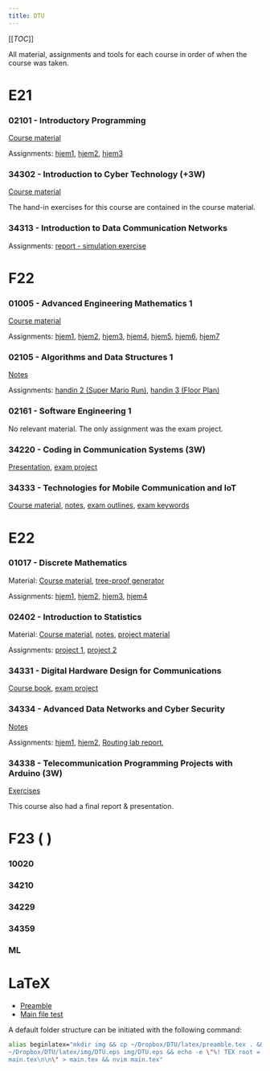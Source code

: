 ```yaml
---
title: DTU
---
```


[[_TOC_]]

All material, assignments and tools for each course in order of when the course
was taken.

# E21

### 02101 - Introductory Programming

[Course material](02101_material.zip)

Assignments: 
[hjem1](02101_hjem1.pdf),
[hjem2](02101_hjem2.pdf),
[hjem3](02101_hjem3.pdf)

### 34302 - Introduction to Cyber Technology (+3W)

[Course material](34302_material.zip) 

The hand-in exercises for this course are contained in the course material.

### 34313 - Introduction to Data Communication Networks

Assignments: 
[report - simulation exercise](34313_sim.pdf) 

# F22

### 01005 - Advanced Engineering Mathematics 1

[Course material](01005_material.zip) 

Assignments: 
[hjem1](01005_hjem1.pdf), 
[hjem2](01005_hjem2.pdf), 
[hjem3](01005_hjem3.pdf), 
[hjem4](01005_hjem4.pdf), 
[hjem5](01005_hjem5.pdf), 
[hjem6](01005_hjem6.pdf), 
[hjem7](01005_hjem7.pdf)

### 02105 - Algorithms and Data Structures 1

[Notes](02105_notes.pdf) 

Assignments: 
[handin 2 (Super Mario Run)](02105_handin2.pdf), 
[handin 3 (Floor Plan)](02105_handin3.pdf)

### 02161 - Software Engineering 1

No relevant material. The only assignment was the exam project.

### 34220 - Coding in Communication Systems (3W)

[Presentation](34220_presentation.pdf), 
[exam project](34220_report.pdf)

### 34333 - Technologies for Mobile Communication and IoT

[Course material](34333_material.pdf), 
[notes](34333_notes.pdf), 
[exam outlines](34333_outlines.pdf), 
[exam keywords](34333_keywords.pdf)

# E22

### 01017 - Discrete Mathematics

Material: 
[Course material](01017_material.zip), 
[tree-proof generator](01017_tpg.zip) 

Assignments:
[hjem1](01017_hjem1.pdf), 
[hjem2](01017_hjem2.pdf), 
[hjem3](01017_hjem3.pdf), 
[hjem4](01017_hjem4.pdf)

### 02402 - Introduction to Statistics

Material: 
[Course material](02402_material.zip), 
[notes](02402_notes.pdf), 
[project material](02402_projects.zip)

Assignments: 
[project 1](02402_project1.pdf), 
[project 2](02402_project2.pdf)

### 34331 - Digital Hardware Design for Communications

[Course book](34331_book.pdf), 
[exam project](34331_project.pdf) 

### 34334 - Advanced Data Networks and Cyber Security

[Notes](34334_notes.pdf)

Assignments:
[hjem1](34334_hjem1.pdf), 
[hjem2](34334_hjem2.pdf), 
[Routing lab report](34334_routing.pdf), 

### 34338 - Telecommunication Programming Projects with Arduino (3W)

[Exercises](34338_exercises.pdf)

This course also had a final report & presentation.

# F23 ( )

### 10020

### 34210

### 34229

### 34359

### ML

# LaTeX

- [Preamble](preamble) 
- [Main file test](main) 

A default folder structure can be initiated with the following command:

```bash
alias beginlatex="mkdir img && cp ~/Dropbox/DTU/latex/preamble.tex . && cp
~/Dropbox/DTU/latex/img/DTU.eps img/DTU.eps && echo -e \"%! TEX root =
main.tex\n\n\" > main.tex && nvim main.tex"
```
